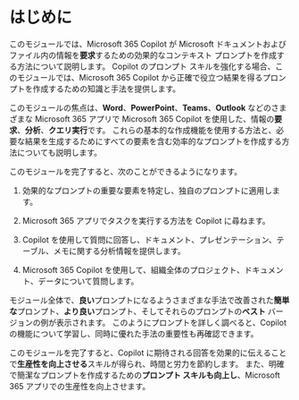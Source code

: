 # はじめに

このモジュールでは、Microsoft 365 Copilot が Microsoft ドキュメントおよびファイル内の情報を**要求**するための効果的なコンテキスト プロンプトを作成する方法について説明します。 Copilot のプロンプト スキルを強化する場合、このモジュールでは、Microsoft 365 Copilot から正確で役立つ結果を得るプロンプトを作成するための知識と手法を提供します。

このモジュールの焦点は、**Word**、**PowerPoint**、**Teams**、**Outlook** などのさまざまな Microsoft 365 アプリで Microsoft 365 Copilot を使用した、情報の**要求**、**分析**、**クエリ実行**です。 これらの基本的な作成機能を使用する方法と、必要な結果を生成するためにすべての要素を含む効率的なプロンプトを作成する方法についても説明します。

このモジュールを完了すると、次のことができるようになります。

1. 効果的なプロンプトの重要な要素を特定し、独自のプロンプトに適用します。

1. Microsoft 365 アプリでタスクを実行する方法を Copilot に尋ねます。

1. Copilot を使用して質問に回答し、ドキュメント、プレゼンテーション、テーブル、メモに関する分析情報を提供します。

1. Microsoft 365 Copilot を使用して、組織全体のプロジェクト、ドキュメント、データについて質問します。

モジュール全体で、**良い**プロンプトになるようさまざまな手法で改善された**簡単な**プロンプト、**より良い**プロンプト、そしてそれらのプロンプトの**ベスト** バージョンの例が表示されます。 このようにプロンプトを詳しく調べると、Copilot の機能について学習し、同時に優れた手法の重要性も再確認できます。

このモジュールを完了すると、Copilot に期待される回答を効果的に伝えることで**生産性を向上させる**スキルが得られ、時間と労力を節約します。 また、明確で簡潔なプロンプトを作成するための**プロンプト スキルも向上し**、Microsoft 365 アプリでの生産性を向上させます。
